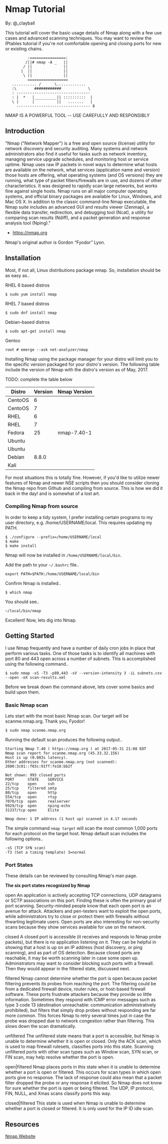 Nmap Tutorial
=============

By: @_clayball


This tutorial will cover the basic usage details of Nmap along with a few use 
cases and advanced scanning techniques. You may want to review the IPtables
tutorial if you're not comfortable opening and closing ports for new or
existing chains.

```
          :================:
         /||# nmap -A _   ||
        / ||              ||
       |  ||              ||
        \ ||              ||
          ==================
   ........... /      \.............
   :\        ############            \
   : ---------------------------------
   : |  *   |__________|| ::::::::::  |
   \ |      |          ||   .......   |
     --------------------------------- 8
```

  NMAP IS A POWERFUL TOOL -- USE CAREFULLY AND RESPONSIBLY


## Introduction

"Nmap ("Network Mapper") is a free and open source (license) utility for
network discovery and security auditing. Many systems and network
administrators also find it useful for tasks such as network inventory,
managing service upgrade schedules, and monitoring host or service uptime.
Nmap uses raw IP packets in novel ways to determine what hosts are available
on the network, what services (application name and version) those hosts are
offering, what operating systems (and OS versions) they are running, what
type of packet filters/firewalls are in use, and dozens of other
characteristics. It was designed to rapidly scan large networks, but works
fine against single hosts. Nmap runs on all major computer operating systems,
and official binary packages are available for Linux, Windows, and Mac OS X.
In addition to the classic command-line Nmap executable, the Nmap suite
includes an advanced GUI and results viewer (Zenmap), a flexible data
transfer, redirection, and debugging tool (Ncat), a utility for comparing
scan results (Ndiff), and a packet generation and response analysis tool 
(Nping)."

- https://nmap.org

Nmap's original author is Gordon “Fyodor” Lyon.


## Installation

Most, if not all, Linux distributions package nmap. So, installation should be
as easy as.. 

RHEL 6 based distros

```$ sudo yum install nmap```

RHEL 7 based distros

```$ sudo dnf install nmap```

Debian-based distros

```$ sudo apt-get install nmap```

Gentoo

```root # emerge --ask net-analyzer/nmap```


Installing Nmap using the package manager for your distro will limit you to
the specific version packaged for your distro's version. The following table
include the version of Nmap with the distro's version as of May, 2017.

TODO: complete the table below

| Distro    | Version | Nmap Version |
| --------- | ------- | ------------ |
| CentoOS   | 6       |
| CentoOS   | 7       |              
| RHEL      | 6       |
| RHEL      | 7       |
| Fedora    | 25      | nmap-7.40-1
| Ubuntu    |         |
| Ubuntu    |         |
| Debian    | 8.8.0   |
| Kali      |         |


For most situations this is totally fine. However, if you'd like to utilize
newer features of Nmap and newer NSE scripts then you should consider
cloning the Nmap repo from Github and compiling from source. This is how we
did it back in the day! and is somewhat of a lost art.

### Compiling Nmap from source

In order to keep a tidy system, I prefer installing certain programs to my
user directory, e.g. /home/USERNAME/local. This requires updating my PATH.

```
$ ./configure --prefix=/home/USERNAME/local
$ make
$ make install
```

Nmap will now be installed in ```/home/USERNAME/local/bin```.

Add the path to your ```~/.bashrc``` file..

```export PATH=$PATH:/home/USERNAME/local/bin```


Confirm Nmap is installed..

```$ which nmap```

You should see..

```~/local/bin/nmap```

Excellent! Now, lets dig into Nmap.


## Getting Started

I use Nmap frequently and have a number of daily cron jobs in place that
perform various tasks. One of those tasks is to identify all machines with
port 80 and 443 open across a number of subnets. This is accomplished using
the following command..

```
$ sudo nmap -sS -T3 -p80,443 -sV --version-intensity 3 -iL subnets.csv --open -oX scan-results.xml
```

Before we break down the command above, lets cover some basics and build upon
them.


### Basic Nmap scan

Lets start with the most basic Nmap scan. Our target will be scanme.nmap.org.
Thank you, Fyodor!

```$ sudo nmap scanme.nmap.org```

Running the default scan produces the following output..

```
Starting Nmap 7.40 ( https://nmap.org ) at 2017-05-31 21:08 EDT
Nmap scan report for scanme.nmap.org (45.33.32.156)
Host is up (0.083s latency).
Other addresses for scanme.nmap.org (not scanned):
2600:3c01::f03c:91ff:fe18:bb2f

Not shown: 993 closed ports
PORT      STATE    SERVICE
22/tcp    open     ssh
25/tcp    filtered smtp
80/tcp    open     http
554/tcp   open     rtsp
7070/tcp  open     realserver
9929/tcp  open     nping-echo
31337/tcp open     Elite

Nmap done: 1 IP address (1 host up) scanned in 4.17 seconds
```

The simple command ```nmap target``` will scan the most common 1,000 ports for
each protocol on the target host. Nmap default scan includes the following
options..

    -sS (TCP SYN scan)
    -T3 (Set a timing template) 3=normal


### Port States

These details can be reviewed by consulting Nmap's man page.

**The six port states recognized by Nmap**

open
    An application is actively accepting TCP connections, UDP datagrams or
    SCTP associations on this port. Finding these is often the primary goal
    of port scanning. Security-minded people know that each open port is an
    avenue for attack. Attackers and pen-testers want to exploit the open
    ports, while administrators try to close or protect them with firewalls
    without thwarting legitimate users. Open ports are also interesting for
    non-security scans because they show services available for use on the
    network.

closed
    A closed port is accessible (it receives and responds to Nmap probe
    packets), but there is no application listening on it. They can be
    helpful in showing that a host is up on an IP address (host discovery, or
    ping scanning), and as part of OS detection. Because closed ports are
    reachable, it may be worth scanning later in case some open up.
    Administrators may want to consider blocking such ports with a firewall.
    Then they would appear in the filtered state, discussed next.

filtered
    Nmap cannot determine whether the port is open because packet filtering
    prevents its probes from reaching the port. The filtering could be from a
    dedicated firewall device, router rules, or host-based firewall software.
    These ports frustrate attackers because they provide so little
    information. Sometimes they respond with ICMP error messages such as type
    3 code 13 (destination unreachable: communication administratively
    prohibited), but filters that simply drop probes without responding
    are far more common. This forces Nmap to retry several times just in case
    the probe was dropped due to network congestion rather than filtering.
    This slows down the scan dramatically.

unfiltered
    The unfiltered state means that a port is accessible, but Nmap is unable
    to determine whether it is open or closed. Only the ACK scan, which is
    used to map firewall rulesets, classifies ports into this state. Scanning
    unfiltered ports with other scan types such as Window scan, SYN scan, or
    FIN scan, may help resolve whether the port is open.

open|filtered
    Nmap places ports in this state when it is unable to determine whether a
    port is open or filtered. This occurs for scan types in which open ports
    give no response. The lack of response could also mean that a packet
    filter dropped the probe or any response it elicited. So Nmap does not
    know for sure whether the port is open or being filtered. The UDP, IP
    protocol, FIN, NULL, and Xmas scans classify ports this way.

closed|filtered
    This state is used when Nmap is unable to determine whether a port is
    closed or filtered. It is only used for the IP ID idle scan.




## Resources

[Nmap Website](http://nmap.org)


